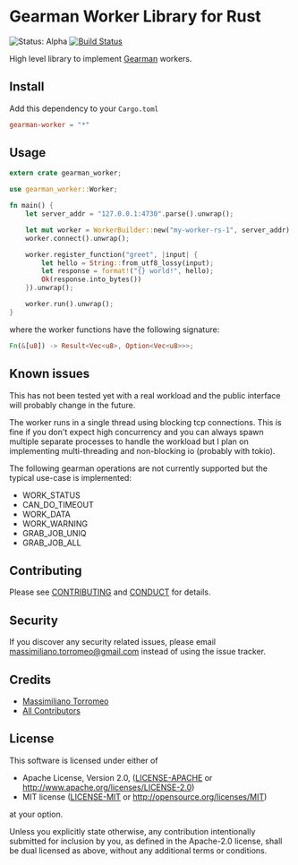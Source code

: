 # Gearman Worker Library for Rust

![Status: Alpha](https://img.shields.io/badge/status-alpha-red.svg?longCache=true "Status: Alpha")
[![Build Status](https://travis-ci.com/mtorromeo/gearman-worker-rs.svg?branch=master)](https://travis-ci.com/mtorromeo/gearman-worker-rs)

High level library to implement [Gearman] workers.

## Install

Add this dependency to your `Cargo.toml`

```toml
gearman-worker = "*"
```

## Usage

```rust
extern crate gearman_worker;

use gearman_worker::Worker;

fn main() {
    let server_addr = "127.0.0.1:4730".parse().unwrap();

    let mut worker = WorkerBuilder::new("my-worker-rs-1", server_addr).build();
    worker.connect().unwrap();

    worker.register_function("greet", |input| {
        let hello = String::from_utf8_lossy(input);
        let response = format!("{} world!", hello);
        Ok(response.into_bytes())
    }).unwrap();

    worker.run().unwrap();
}
```

where the worker functions have the following signature:
```rust
Fn(&[u8]) -> Result<Vec<u8>, Option<Vec<u8>>>;
```

## Known issues

This has not been tested yet with a real workload and the public interface will probably change in the future.

The worker runs in a single thread using blocking tcp connections. This is fine if you don't expect high concurrency and you can always spawn multiple separate processes to handle the workload but I plan on implementing multi-threading and non-blocking io (probably with tokio).

The following gearman operations are not currently supported but the typical use-case is implemented:

- WORK_STATUS
- CAN_DO_TIMEOUT
- WORK_DATA
- WORK_WARNING
- GRAB_JOB_UNIQ
- GRAB_JOB_ALL


## Contributing

Please see [CONTRIBUTING](CONTRIBUTING.md) and [CONDUCT](CONDUCT.md) for details.

## Security

If you discover any security related issues, please email massimiliano.torromeo@gmail.com instead of using the issue tracker.

## Credits

- [Massimiliano Torromeo][link-author]
- [All Contributors][link-contributors]

## License

This software is licensed under either of

 * Apache License, Version 2.0, ([LICENSE-APACHE](LICENSE-APACHE) or
   http://www.apache.org/licenses/LICENSE-2.0)
 * MIT license ([LICENSE-MIT](LICENSE-MIT) or
   http://opensource.org/licenses/MIT)

at your option.

Unless you explicitly state otherwise, any contribution intentionally submitted
for inclusion by you, as defined in the Apache-2.0 license, shall be
dual licensed as above, without any additional terms or conditions.

[Gearman]: http://gearman.org/
[link-author]: https://github.com/mtorromeo
[link-contributors]: https://github.com/mtorromeo/gearman-worker-rs/graphs/contributors
